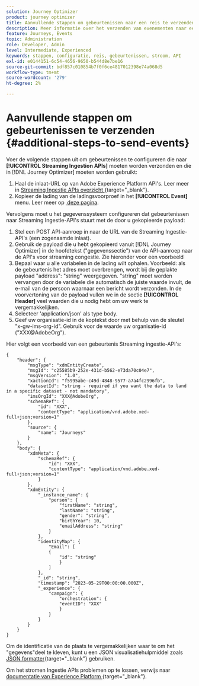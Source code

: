 ```yaml
---
solution: Journey Optimizer
product: journey optimizer
title: Aanvullende stappen om gebeurtenissen naar een reis te verzenden
description: Meer informatie over het verzenden van evenementen naar een reis
feature: Journeys, Events
topic: Administration
role: Developer, Admin
level: Intermediate, Experienced
keywords: stappen, configuratie, reis, gebeurtenissen, stroom, API
exl-id: e0144151-6c54-4656-9650-b544d8e7be16
source-git-commit: bdf857c010854b7f0f6ce4817012398e74a068d5
workflow-type: tm+mt
source-wordcount: '279'
ht-degree: 2%

---
```


# Aanvullende stappen om gebeurtenissen te verzenden {#additional-steps-to-send-events}

Voer de volgende stappen uit om gebeurtenissen te configureren die naar **[!UICONTROL Streaming Ingestion APIs]** moeten worden verzonden en die in [!DNL Journey Optimizer] moeten worden gebruikt:

1. Haal de inlaat-URL op van Adobe Experience Platform API&#39;s. Leer meer in [&#x200B; Streaming Ingestie APIs overzicht &#x200B;](https://experienceleague.adobe.com/docs/experience-platform/ingestion/streaming/overview.html?lang=nl){target="_blank"}.
1. Kopieer de lading van de ladingsvoorproef in het **[!UICONTROL Event]** menu. Leer meer op [&#x200B; deze pagina &#x200B;](../event/about-creating.md#define-the-payload-fields).

Vervolgens moet u het gegevenssysteem configureren dat gebeurtenissen naar Streaming Ingestie-API&#39;s stuurt met de door u gekopieerde payload:

1. Stel een POST API-aanroep in naar de URL van de Streaming Ingestie-API&#39;s (een zogenaamde inlaat).
1. Gebruik de payload die u hebt gekopieerd vanuit [!DNL Journey Optimizer] in de hoofdtekst (&quot;gegevenssectie&quot;) van de API-aanroep naar de API&#39;s voor streaming congestie. Zie hieronder voor een voorbeeld
1. Bepaal waar u alle variabelen in de lading wilt ophalen. Voorbeeld: als de gebeurtenis het adres moet overbrengen, wordt bij de geplakte payload &quot;address&quot;: &quot;string&quot; weergegeven. &quot;string&quot; moet worden vervangen door de variabele die automatisch de juiste waarde invult, de e-mail van de persoon waarnaar een bericht wordt verzonden. In de voorvertoning van de payload vullen we in de sectie **[!UICONTROL Header]** veel waarden die u nodig hebt om uw werk te vergemakkelijken.
1. Selecteer &#39;application/json&#39; als type body.
1. Geef uw organisatie-id in de koptekst door met behulp van de sleutel &quot;x-gw-ims-org-id&quot;. Gebruik voor de waarde uw organisatie-id (&quot;XXX@AdobeOrg&quot;).

Hier volgt een voorbeeld van een gebeurtenis Streaming ingestie-API&#39;s:

```
{
    "header": {
        "msgType": "xdmEntityCreate",
        "msgId": "c25585b9-252e-431d-b562-e73da70c04e7",
        "msgVersion": "1.0",
        "xactionId": "f5995abe-c49d-4848-9577-a7a4fc2996fb",
        "datasetId": "string - required if you want the data to land in a specific dataset - not mandatory",
        "imsOrgId": "XXX@AdobeOrg",
        "schemaRef": {
            "id": "XXX",
            "contentType": "application/vnd.adobe.xed-full+json;version=1"
        },
        "source": {
            "name": "Journeys"
        }
    },
    "body": {
        "xdmMeta": {
            "schemaRef": {
                "id": "XXX",
                "contentType": "application/vnd.adobe.xed-full+json;version=1"
            }
        },
        "xdmEntity": {
            "_instance_name": {
                "person": {
                    "firstName": "string",
                    "lastName": "string",
                    "gender": "string",
                    "birthYear": 10,
                    "emailAddress": "string"
                }
            },
            "identityMap": {
                "Email": [
                {
                    "id": "string"
                    }
                ]
            },
            "_id": "string",
            "timestamp": "2023-05-29T00:00:00.000Z",
            "_experience": {
                "campaign": {
                    "orchestration": {
                    "eventID": "XXX"
                    }
                }
            }
        }
    }
}
```

Om de identificatie van de plaats te vergemakkelijken waar te om het &quot;gegevens&quot;deel te kleven, kunt u een JSON visualisatiehulpmiddel zoals [&#x200B; JSON formatter &#x200B;](https://jsonformatter.curiousconcept.com){target="_blank"} gebruiken.

Om het stromen Ingestie APIs problemen op te lossen, verwijs naar [&#x200B; documentatie van Experience Platform &#x200B;](https://experienceleague.adobe.com/docs/experience-platform/ingestion/streaming/troubleshooting.html?lang=nl-NL){target="_blank"}.
